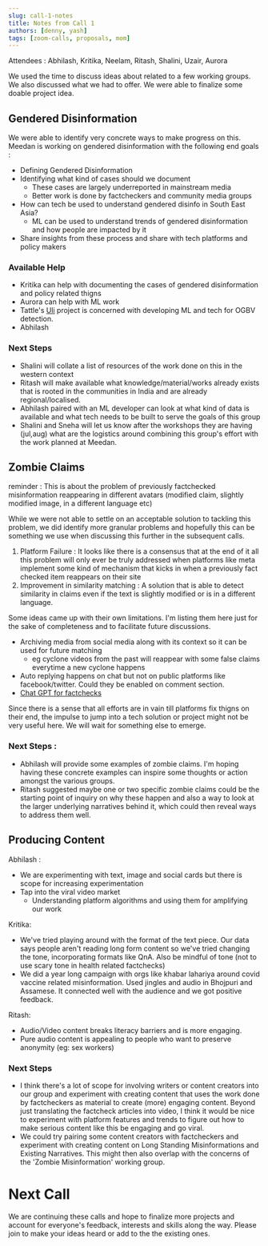 ```yaml
---
slug: call-1-notes
title: Notes from Call 1
authors: [denny, yash]
tags: [zoom-calls, proposals, mom]
---
```


Attendees : Abhilash, Kritika, Neelam, Ritash, Shalini, Uzair, Aurora

We used the time to discuss ideas about related to a few working groups. We also discussed what we had to offer. We were able to finalize some doable project idea.

## Gendered Disinformation

We were able to identify very concrete ways to make progress on this.
Meedan is working on gendered disinformation with the following end goals :

- Defining Gendered Disinformation
- Identifying what kind of cases should we document
  - These cases are largely underreported in mainstream media
  - Better work is done by factcheckers and community media groups
- How can tech be used to understand gendered disinfo in South East Asia?
  - ML can be used to understand trends of gendered disinformation and how people are impacted by it
- Share insights from these process and share with tech platforms and policy makers

### Available Help

- Kritika can help with documenting the cases of gendered disinformation and policy related thigns
- Aurora can help with ML work
- Tattle's [Uli](https://uli.tattle.co.in/) project is concerned with developing ML and tech for OGBV detection.
- Abhilash

### Next Steps

- Shalini will collate a list of resources of the work done on this in the western context
- Ritash will make available what knowledge/material/works already exists that is rooted in the communities in India and are already regional/localised.
- Abhilash paired with an ML developer can look at what kind of data is available and what tech needs to be built to serve the goals of this group
- Shalini and Sneha will let us know after the workshops they are having (jul,aug) what
  are the logistics around combining this group's effort with the work planned at Meedan.

## Zombie Claims

reminder : This is about the problem of previously factchecked misinformation reappearing in different avatars (modified claim, slightly modified image, in a different language etc)

While we were not able to settle on an acceptable solution to tackling this problem, we did identify more granular problems and hopefully this can be something we use when discussing this further in the subsequent calls.

1. Platform Failure :
   It looks like there is a consensus that at the end of it all this problem will only ever be truly addressed when platforms like meta implement some kind of mechanism that kicks in when a previously fact checked item reappears on their site
2. Improvement in similarity matching :
   A solution that is able to detect similarity in claims even if the text is slightly modified or is in a different language.

Some ideas came up with their own limitations. I'm listing them here just for the sake of completeness and to facilitate future discussions.

- Archiving media from social media along with its context so it can be used for future matching
  - eg cyclone videos from the past will reappear with some false claims everytime a new cyclone happens
- Auto replying happens on chat but not on public platforms like facebook/twitter. Could they be enabled on comment section.
- [Chat GPT for factchecks](/docs/proposals/chatgpt-for-zombie-claims)

Since there is a sense that all efforts are in vain till platforms fix thigns on their end, the impulse to jump into a tech solution or project might not be very useful here. We will wait for something else to emerge.

### Next Steps :

- Abhilash will provide some examples of zombie claims. I'm hoping having these concrete examples can inspire some thoughts or action amongst the various groups.
- Ritash suggested maybe one or two specific zombie claims could be the starting point of inquiry on why these happen and also a way to look at the larger underlying narratives behind it, which could then reveal ways to address them well.

## Producing Content

Abhilash :

- We are experimenting with text, image and social cards but there is scope for increasing experimentation
- Tap into the viral video market
  - Understanding platform algorithms and using them for amplifying our work

Kritika:

- We've tried playing around with the format of the text piece. Our data says people aren't reading long form content so we've tried changing the tone, incorporating formats like QnA. Also be mindful of tone (not to use scary tone in health related factchecks)
- We did a year long campaign with orgs like khabar lahariya around covid vaccine related misinformation. Used jingles and audio in Bhojpuri and Assamese. It connected well with the audience and we got positive feedback.

Ritash:

- Audio/Video content breaks literacy barriers and is more engaging.
- Pure audio content is appealing to people who want to preserve anonymity (eg: sex workers)

### Next Steps

- I think there's a lot of scope for involving writers or content creators into our group and experiment with creating content that uses the work done by factcheckers as material to create (more) engaging content. Beyond just translating the factcheck articles into video, I think it would be nice to experiment with platform features and trends to figure out how to make serious content like this be engaging and go viral.
- We could try pairing some content creators with factcheckers and experiment with creating content on Long Standing Misinformations and Existing Narratives. This might then also overlap with the concerns of the 'Zombie Misinformation' working group.

# Next Call

We are continuing these calls and hope to finalize more projects and account for everyone's feedback, interests and skills along the way. Please join to make your ideas heard or add to the the existing ones.
